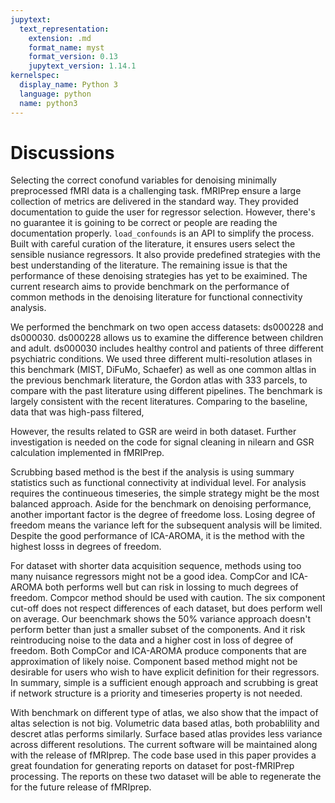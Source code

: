 ```yaml
---
jupytext:
  text_representation:
    extension: .md
    format_name: myst
    format_version: 0.13
    jupytext_version: 1.14.1
kernelspec:
  display_name: Python 3
  language: python
  name: python3
---
```


# Discussions

Selecting the correct conofund variables for denoising minimally preprocessed fMRI data is a challenging task.
fMRIPrep ensure a large collection of metrics are delivered in the standard way.
They provided documentation to guide the user for regressor selection.
However, there's no guarantee it is goining to be correct or people are reading the documentation properly.
`load_confounds` is an API to simplify the process.
Built with careful curation of the literature, it ensures users select the sensible nusiance regressors.
It also provide predefined strategies with the best understanding of the literature.
The remaining issue is that the performance of these denoising strategies has yet to be exaimined.
The current research aims to provide benchmark on the performance of common methods in the denoising literature for functional connectivity analysis.

We performed the benchmark on two open access datasets: ds000228 and ds000030.
ds000228 allows us to examine the difference between children and adult.
ds000030 includes healthy control and patients of three different psychiatric conditions.
We used three different multi-resolution atlases in this benchmark (MIST, DiFuMo, Schaefer)
as well as one common altlas in the previous benchmark literature,
the Gordon atlas with 333 parcels, to compare with the past literature using different pipelines.
The benchmark is largely consistent with the recent literatures.
Comparing to the baseline, data that was high-pass filtered,
<!-- some description of the results -->
However, the results related to GSR are weird in both dataset.
Further investigation is needed on the code for signal cleaning in nilearn and GSR calculation implemented in fMRIPrep.

Scrubbing based method is the best if the analysis is using summary statistics such as functional connectivity at individual level.
For analysis requires the continueous timeseries, the simple strategy might be the most balanced approach.
Aside for the benchmark on denoising performance, another important factor is the degree of freedome loss.
Losing degree of freedom means the variance left for the subsequent analysis will be limited.
Despite the good performance of ICA-AROMA, it is the method with the highest losss in degrees of freedom.
<!-- check what ciric et al say about the degree of freedom -->
For dataset with shorter data acquisition sequence, methods using too many nuisance regressors might not be a good idea.
CompCor and ICA-AROMA both performs well but can risk in lossing to much degrees of freedom.
Compcor method should be used with caution.
The six component cut-off does not respect differences of each dataset, but does perform well on average.
Our beenchmark shows the 50% variance approach doesn't perform better than just a smaller subset of the components.
And it risk reintroducing noise to the data and a higher cost in loss of degree of freedom.
Both CompCor and ICA-AROMA produce components that are approximation of likely noise.
Component based method might not be desirable for users who wish to have explicit definition for their regressors.
In summary, simple is a sufficient enough approach and scrubbing is great if network structure is a priority and timeseries property is not needed.

<!-- write some stuff about the clinical population -->

With benchmark on different type of atlas, we also show that the impact of altas selection is not big.
Volumetric data based atlas, both probablility and descret atlas performs similarly.
Surface based atlas provides less variance across different resolutions.
The current software will be maintained along with the release of fMRIprep.
The code base used in this paper provides a great foundation for generating reports on dataset for post-fMRIPrep processing.
The reports on these two dataset will be able to regenerate the for the future release of fMRIprep.
